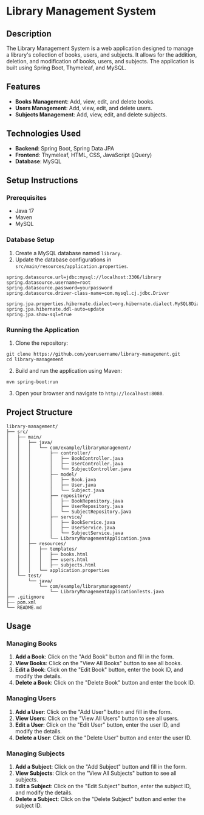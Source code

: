 # Library Management System

## Description

The Library Management System is a web application designed to manage a library's collection of books, users, and subjects. It allows for the addition, deletion, and modification of books, users, and subjects. The application is built using Spring Boot, Thymeleaf, and MySQL.

## Features

- **Books Management**: Add, view, edit, and delete books.
- **Users Management**: Add, view, edit, and delete users.
- **Subjects Management**: Add, view, edit, and delete subjects.

## Technologies Used

- **Backend**: Spring Boot, Spring Data JPA
- **Frontend**: Thymeleaf, HTML, CSS, JavaScript (jQuery)
- **Database**: MySQL

## Setup Instructions

### Prerequisites

- Java 17
- Maven
- MySQL

### Database Setup

1. Create a MySQL database named `library`.
2. Update the database configurations in `src/main/resources/application.properties`.

```properties
spring.datasource.url=jdbc:mysql://localhost:3306/library
spring.datasource.username=root
spring.datasource.password=yourpassword
spring.datasource.driver-class-name=com.mysql.cj.jdbc.Driver

spring.jpa.properties.hibernate.dialect=org.hibernate.dialect.MySQL8Dialect
spring.jpa.hibernate.ddl-auto=update
spring.jpa.show-sql=true
```

### Running the Application

1.  Clone the repository:

```
git clone https://github.com/yourusername/library-management.git
cd library-management
```

2.  Build and run the application using Maven:

```
mvn spring-boot:run
```

3.  Open your browser and navigate to `http://localhost:8080`.

Project Structure
-----------------

```
library-management/
├── src/
│   ├── main/
│   │   ├── java/
│   │   │   └── com/example/librarymanagement/
│   │   │       ├── controller/
│   │   │       │   ├── BookController.java
│   │   │       │   ├── UserController.java
│   │   │       │   └── SubjectController.java
│   │   │       ├── model/
│   │   │       │   ├── Book.java
│   │   │       │   ├── User.java
│   │   │       │   └── Subject.java
│   │   │       ├── repository/
│   │   │       │   ├── BookRepository.java
│   │   │       │   ├── UserRepository.java
│   │   │       │   └── SubjectRepository.java
│   │   │       ├── service/
│   │   │       │   ├── BookService.java
│   │   │       │   ├── UserService.java
│   │   │       │   └── SubjectService.java
│   │   │       └── LibraryManagementApplication.java
│   │   ├── resources/
│   │   │   ├── templates/
│   │   │   │   ├── books.html
│   │   │   │   ├── users.html
│   │   │   │   ├── subjects.html
│   │   │   └── application.properties
│   └── test/
│       └── java/
│           └── com/example/librarymanagement/
│               └── LibraryManagementApplicationTests.java
├── .gitignore
├── pom.xml
└── README.md
```

Usage
-----

### Managing Books

1.  **Add a Book**: Click on the "Add Book" button and fill in the form.
2.  **View Books**: Click on the "View All Books" button to see all books.
3.  **Edit a Book**: Click on the "Edit Book" button, enter the book ID, and modify the details.
4.  **Delete a Book**: Click on the "Delete Book" button and enter the book ID.

### Managing Users

1.  **Add a User**: Click on the "Add User" button and fill in the form.
2.  **View Users**: Click on the "View All Users" button to see all users.
3.  **Edit a User**: Click on the "Edit User" button, enter the user ID, and modify the details.
4.  **Delete a User**: Click on the "Delete User" button and enter the user ID.

### Managing Subjects

1.  **Add a Subject**: Click on the "Add Subject" button and fill in the form.
2.  **View Subjects**: Click on the "View All Subjects" button to see all subjects.
3.  **Edit a Subject**: Click on the "Edit Subject" button, enter the subject ID, and modify the details.
4.  **Delete a Subject**: Click on the "Delete Subject" button and enter the subject ID.

